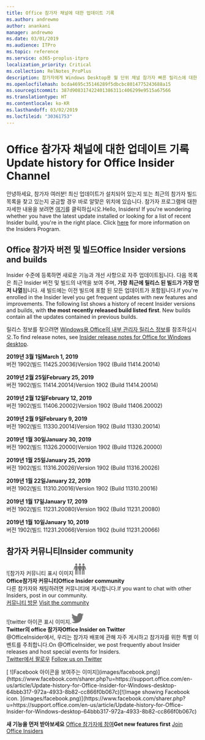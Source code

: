 ```yaml
---
title: Office 참가자 채널에 대한 업데이트 기록
ms.author: andrewmo
author: anankani
manager: andrewmo
ms.date: 03/01/2019
ms.audience: ITPro
ms.topic: reference
ms.service: o365-proplus-itpro
localization_priority: Critical
ms.collection: RelNotes_ProPlus
description: 참가자에게 Windows Desktop용 월 단위 채널 참가자 빠른 릴리스에 대한 업데이트 내역을 제공합니다.
ms.openlocfilehash: bcda4695c35146289f5dbcbc8014775243688a15
ms.sourcegitcommit: 387d908317422401386311c406299e9515a67566
ms.translationtype: HT
ms.contentlocale: ko-KR
ms.lasthandoff: 03/02/2019
ms.locfileid: "30361753"
---
```

# <a name="update-history-for-office-insider-channel"></a><span data-ttu-id="75dd0-103">Office 참가자 채널에 대한 업데이트 기록</span><span class="sxs-lookup"><span data-stu-id="75dd0-103">Update history for Office Insider Channel</span></span>

<span data-ttu-id="75dd0-p101">안녕하세요, 참가자 여러분! 최신 업데이트가 설치되어 있는지 또는 최근의 참가자 빌드 목록을 찾고 있는지 궁금할 경우 바로 알맞은 위치에 있습니다. 참가자 프로그램에 대한 자세한 내용을 보려면 [여기](https://insider.office.com/)를 클릭하십시오.</span><span class="sxs-lookup"><span data-stu-id="75dd0-p101">Hello, Insiders! If you're wondering whether you have the latest update installed or looking for a list of recent Insider build, you're in the right place. Click [here](https://insider.office.com/) for more information on the Insiders Program.</span></span>

## <a name="office-insider-versions-and-builds"></a><span data-ttu-id="75dd0-107">Office 참가자 버전 및 빌드</span><span class="sxs-lookup"><span data-stu-id="75dd0-107">Office Insider versions and builds</span></span>

<span data-ttu-id="75dd0-p102">Insider 수준에 등록하면 새로운 기능과 개선 사항으로 자주 업데이트됩니다. 다음 목록은 최근 Insider 버전 및 빌드의 내역을 보여 주며, **가장 최근에 릴리스 된 빌드가 가장 먼저 나열**됩니다. 새 빌드에는 이전 빌드에 포함 된 모든 업데이트가 포함됩니다.</span><span class="sxs-lookup"><span data-stu-id="75dd0-p102">If you're enrolled in the Insider level you get frequent updates with new features and improvements. The following list shows a history of recent Insider versions and builds, with **the most recently released build listed first**. New builds contain all the updates contained in previous builds.</span></span> 

<span data-ttu-id="75dd0-111">릴리스 정보를 찾으려면 [Windows용 Office의 내부 관리자 릴리스 정보](https://support.office.com/ko-KR/article/insider-release-notes-for-office-for-windows-desktop-523b3d33-8f46-4c79-b427-fdcf40c0b433)를 참조하십시오.</span><span class="sxs-lookup"><span data-stu-id="75dd0-111">To find release notes, see [Insider release notes for Office for Windows desktop](https://support.office.com/ko-KR/article/insider-release-notes-for-office-for-windows-desktop-523b3d33-8f46-4c79-b427-fdcf40c0b433).</span></span>

<span data-ttu-id="75dd0-112">**2019년 3월 1일**</span><span class="sxs-lookup"><span data-stu-id="75dd0-112">**March 1, 2019**</span></span><br/> <span data-ttu-id="75dd0-113">버전 1902(빌드 11425.20036)</span><span class="sxs-lookup"><span data-stu-id="75dd0-113">Version 1902 (Build 11414.20014)</span></span><br/> 

<span data-ttu-id="75dd0-114">**2019년 2월 25일**</span><span class="sxs-lookup"><span data-stu-id="75dd0-114">**February 25, 2019**</span></span><br/> <span data-ttu-id="75dd0-115">버전 1902(빌드 11414.20014)</span><span class="sxs-lookup"><span data-stu-id="75dd0-115">Version 1902 (Build 11414.20014)</span></span><br/> 

<span data-ttu-id="75dd0-116">**2019년 2월 12일**</span><span class="sxs-lookup"><span data-stu-id="75dd0-116">**February 12, 2019**</span></span><br/> <span data-ttu-id="75dd0-117">버전 1902(빌드 11406.20002)</span><span class="sxs-lookup"><span data-stu-id="75dd0-117">Version 1902 (Build 11406.20002)</span></span><br/> 

<span data-ttu-id="75dd0-118">**2019년 2월 9일**</span><span class="sxs-lookup"><span data-stu-id="75dd0-118">**February 9, 2019**</span></span><br/> <span data-ttu-id="75dd0-119">버전 1902(빌드 11330.20014)</span><span class="sxs-lookup"><span data-stu-id="75dd0-119">Version 1902 (Build 11330.20014)</span></span><br/> 

<span data-ttu-id="75dd0-120">**2019년 1월 30일**</span><span class="sxs-lookup"><span data-stu-id="75dd0-120">**January 30, 2019**</span></span><br/> <span data-ttu-id="75dd0-121">버전 1902(빌드 11326.20000)</span><span class="sxs-lookup"><span data-stu-id="75dd0-121">Version 1902 (Build 11326.20000)</span></span><br/> 

<span data-ttu-id="75dd0-122">**2019년 1월 25일**</span><span class="sxs-lookup"><span data-stu-id="75dd0-122">**January 25, 2019**</span></span><br/> <span data-ttu-id="75dd0-123">버전 1902(빌드 11316.20026)</span><span class="sxs-lookup"><span data-stu-id="75dd0-123">Version 1902 (Build 11316.20026)</span></span><br/> 

<span data-ttu-id="75dd0-124">**2019년 1월 22일**</span><span class="sxs-lookup"><span data-stu-id="75dd0-124">**January 22, 2019**</span></span><br/> <span data-ttu-id="75dd0-125">버전 1902(빌드 11310.20016)</span><span class="sxs-lookup"><span data-stu-id="75dd0-125">Version 1902 (Build 11310.20016)</span></span><br/> 

<span data-ttu-id="75dd0-126">**2019년 1월 17일**</span><span class="sxs-lookup"><span data-stu-id="75dd0-126">**January 17, 2019**</span></span><br/> <span data-ttu-id="75dd0-127">버전 1902(빌드 11231.20080)</span><span class="sxs-lookup"><span data-stu-id="75dd0-127">Version 1902 (Build 11231.20080)</span></span><br/>

<span data-ttu-id="75dd0-128">**2019년 1월 10일**</span><span class="sxs-lookup"><span data-stu-id="75dd0-128">**January 10, 2019**</span></span><br/> <span data-ttu-id="75dd0-129">버전 1902(빌드 11231.20066)</span><span class="sxs-lookup"><span data-stu-id="75dd0-129">Version 1902 (build 11231.20066)</span></span><br/> 


## <a name="insider-community"></a><span data-ttu-id="75dd0-130">참가자 커뮤니티</span><span class="sxs-lookup"><span data-stu-id="75dd0-130">Insider community</span></span>

<span data-ttu-id="75dd0-131">![참가자 커뮤니티 표시 이미지</span><span class="sxs-lookup"><span data-stu-id="75dd0-131">![Image showing insider community.</span></span> ](images/insidercommunity.png) <br/>
<span data-ttu-id="75dd0-132">**Office참가자 커뮤니티**</span><span class="sxs-lookup"><span data-stu-id="75dd0-132">**Office Insider community**</span></span><br/> <span data-ttu-id="75dd0-133">다른 참가자와 채팅하려면 커뮤니티에 게시합니다.</span><span class="sxs-lookup"><span data-stu-id="75dd0-133">If you want to chat with other Insiders, post in our community.</span></span><br/><span data-ttu-id="75dd0-134"> 
[커뮤니티 방문](https://go.microsoft.com/fwlink/?linkid=843493)</span><span class="sxs-lookup"><span data-stu-id="75dd0-134"> 
[Visit the community](https://go.microsoft.com/fwlink/?linkid=843493)</span></span><br/> 

<span data-ttu-id="75dd0-135">![twitter 아이콘 표시 이미지.</span><span class="sxs-lookup"><span data-stu-id="75dd0-135">![Image showing twitter icon.</span></span> ](images/twitter.png)<br/>
<span data-ttu-id="75dd0-136">**Twitter의 office 참가자**</span><span class="sxs-lookup"><span data-stu-id="75dd0-136">**Office Insider on Twitter**</span></span><br/> <span data-ttu-id="75dd0-137">@OfficeInsider에서, 우리는 참가자 배포에 관해 자주 게시하고 참가자를 위한 특별 이벤트를 주최합니다.</span><span class="sxs-lookup"><span data-stu-id="75dd0-137">On @OfficeInsider, we post frequently about Insider releases and host special events for Insiders.</span></span><br/><span data-ttu-id="75dd0-138"> 
[Twitter에서 팔로우](https://go.microsoft.com/fwlink/?linkid=717717)</span><span class="sxs-lookup"><span data-stu-id="75dd0-138"> 
[Follow us on Twitter](https://go.microsoft.com/fwlink/?linkid=717717)</span></span><br/> 

<span data-ttu-id="75dd0-139">
  [
  ![Facebook 아이콘을 보여주는 이미지](images/facebook.png)](https://www.facebook.com/sharer.php?u=https://support.office.com/en-us/article/Update-history-for-Office-Insider-for-Windows-desktop-64bbb317-972a-4933-8b82-cc866f0b067c)</span><span class="sxs-lookup"><span data-stu-id="75dd0-139">[![Image showing Facebook icon. ](images/facebook.png)](https://www.facebook.com/sharer.php?u=https://support.office.com/en-us/article/Update-history-for-Office-Insider-for-Windows-desktop-64bbb317-972a-4933-8b82-cc866f0b067c)</span></span>


<span data-ttu-id="75dd0-140">**새 기능을 먼저 받아보세요**
[Office 참가자에 참여](https://insider.office.com/)</span><span class="sxs-lookup"><span data-stu-id="75dd0-140">**Get new features first**
[Join Office Insiders](https://insider.office.com/)</span></span>